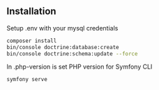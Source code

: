 ## Installation

Setup .env with your mysql credentials

```sh
composer install
bin/console doctrine:database:create
bin/console doctrine:schema:update --force
```

In .php-version is set PHP version for Symfony CLI

```sh
symfony serve
```